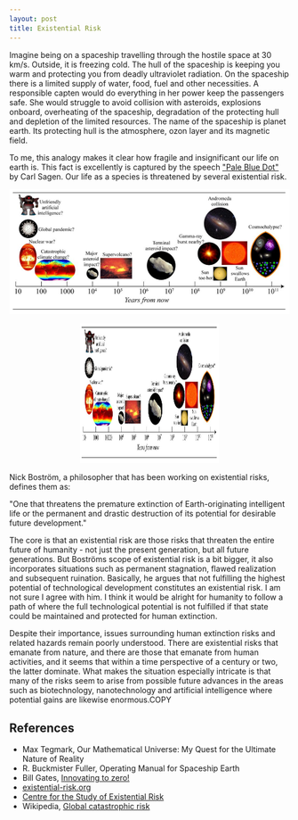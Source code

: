 ```yaml
---
layout: post
title: Existential Risk
---
```

Imagine being on a spaceship travelling through the hostile space at 30 km/s. Outside, it is freezing cold. The hull of the spaceship is keeping you warm and protecting you from deadly ultraviolet radiation. On the spaceship there is a limited supply of water, food, fuel and other necessities. A responsible capten would do everything in her power keep the passengers safe. She would struggle to avoid collision with asteroids, explosions onboard, overheating of the spaceship, degradation of the protecting hull and depletion of the limited resources. The name of the spaceship is planet earth. Its protecting hull is the atmosphere, ozon layer and its magnetic field. 

To me, this analogy makes it clear how fragile and insignificant our life on earth is. This fact is excellently is captured by the speech ["Pale Blue Dot"](https://www.youtube.com/watch?v=kmP4Xzt0rN4) by Carl Sagen. Our life as a species is threatened by several existential risk. 

![GitHub Logo](/images/upcoming-existential-risks.png)

<p align="center">
  <img width="250" height="250" src="/images/upcoming-existential-risks.png">
</p>

Nick Boström, a philosopher that has been working on existential risks, defines them as:

<p class="message">
"One that threatens the premature extinction of Earth-originating intelligent life or the permanent and drastic destruction of its potential for desirable future development."
</p>

The core is that an existential risk are those risks that threaten the entire future of humanity - not just the present generation, but all future generations. But Boströms scope of existential risk is a bit bigger, it also incorporates situations such as permanent stagnation, flawed realization and subsequent ruination. Basically, he argues that not fulfilling the highest potential of technological development constitutes an existential risk. I am not sure I agree with him. I think it would be alright for humanity to follow a path of where the full technological potential is not fulfilled if that state could be maintained and protected for human extinction. 


Despite their importance, issues surrounding human extinction risks and related hazards remain poorly understood. There are existential risks that emanate from nature, and there are those that emanate from human activities, and it seems that within a time perspective of a century or two, the latter dominate. What makes the situation especially intricate is that many of the risks seem to arise from possible future advances in the areas such as biotechnology, nanotechnology and artificial intelligence where potential gains are likewise enormous.COPY


## References
* Max Tegmark, Our Mathematical Universe: My Quest for the Ultimate Nature of Reality
* R. Buckmister Fuller, Operating Manual for Spaceship Earth
* Bill Gates, [Innovating to zero!](https://www.youtube.com/watch?v=JaF-fq2Zn7I)
* [existential-risk.org](http://www.existential-risk.org/)
* [Centre for the Study of Existential Risk](http://cser.org/)
* Wikipedia, [Global catastrophic risk](https://en.wikipedia.org/wiki/Global_catastrophic_risk)